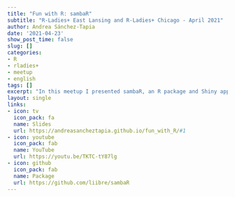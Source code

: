 ```yaml
---
title: "Fun with R: sambaR"
subtitle: "R-Ladies+ East Lansing and R-Ladies+ Chicago - April 2021"
author: Andrea Sánchez-Tapia
date: '2021-04-23'
show_post_time: false
slug: []
categories:
- R
- rladies+
- meetup
- english
tags: []
excerpt: "In this meetup I presented sambaR, an R package and Shiny app to translate lyrics from the Genius database"
layout: single
links:
- icon: tv
  icon_pack: fa
  name: Slides
  url: https://andreasancheztapia.github.io/fun_with_R/#1
- icon: youtube
  icon_pack: fab
  name: YouTube
  url: https://youtu.be/TKTC-tY87lg
- icon: github
  icon_pack: fab
  name: Package
  url: https://github.com/liibre/sambaR
---
```


